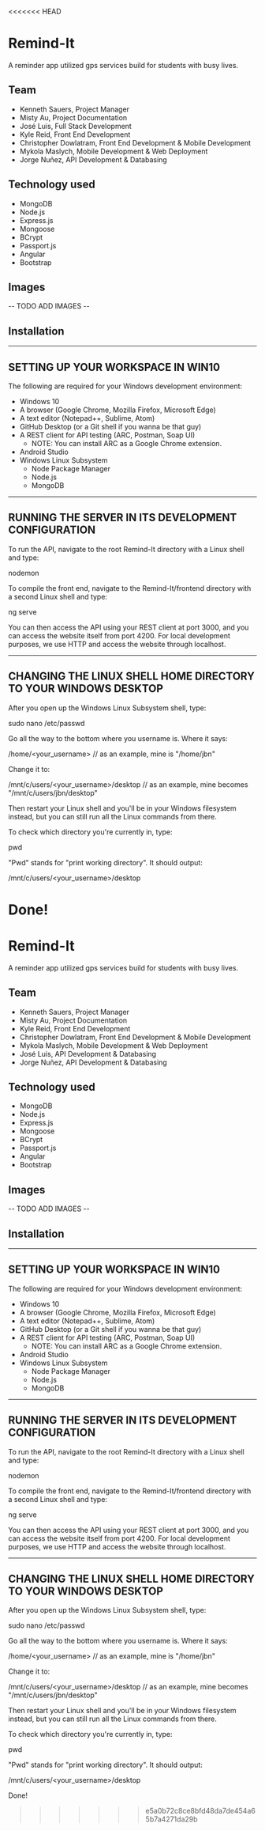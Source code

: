 <<<<<<< HEAD
# Remind-It
A reminder app utilized gps services build for students with busy lives.
## Team
* Kenneth Sauers, Project Manager
* Misty Au, Project Documentation
* José Luis, Full Stack Development
* Kyle Reid, Front End Development
* Christopher Dowlatram, Front End Development & Mobile Development
* Mykola Maslych, Mobile Development & Web Deployment
* Jorge Nuñez, API Development & Databasing
## Technology used
* MongoDB
* Node.js
* Express.js
* Mongoose
* BCrypt
* Passport.js
* Angular
* Bootstrap
## Images
--  TODO ADD IMAGES  --
## Installation
----------------------------------
SETTING UP YOUR WORKSPACE IN WIN10
----------------------------------

The following are required for your Windows development environment:

  * Windows 10
  * A browser (Google Chrome, Mozilla Firefox, Microsoft Edge)
  * A text editor (Notepad++, Sublime, Atom)
  * GitHub Desktop (or a Git shell if you wanna be that guy)
  * A REST client for API testing (ARC, Postman, Soap UI)
    - NOTE: You can install ARC as a Google Chrome extension.
  * Android Studio
  * Windows Linux Subsystem
    - Node Package Manager
    - Node.js
    - MongoDB


---------------------------------------------------
RUNNING THE SERVER IN ITS DEVELOPMENT CONFIGURATION
---------------------------------------------------

To run the API, navigate to the root Remind-It directory with a Linux shell
and type:

  nodemon

To compile the front end, navigate to the Remind-It/frontend directory with a
second Linux shell and type:

  ng serve

You can then access the API using your REST client at port 3000, and you can
access the website itself from port 4200. For local development purposes,
we use HTTP and access the website through localhost.


---------------------------------------------------------------
CHANGING THE LINUX SHELL HOME DIRECTORY TO YOUR WINDOWS DESKTOP
---------------------------------------------------------------

After you open up the Windows Linux Subsystem shell, type:

  sudo nano /etc/passwd

Go all the way to the bottom where you username is. Where it says:

  /home/<your_username>
  // as an example, mine is "/home/jbn"

Change it to:

  /mnt/c/users/<your_username>/desktop
  // as an example, mine becomes "/mnt/c/users/jbn/desktop"

Then restart your Linux shell and you'll be in your Windows filesystem
instead, but you can still run all the Linux commands from there.

To check which directory you're currently in, type:

  pwd

"Pwd" stands for "print working directory". It should output:

  /mnt/c/users/<your_username>/desktop

Done!
=======
# Remind-It
A reminder app utilized gps services build for students with busy lives.
## Team
* Kenneth Sauers, Project Manager
* Misty Au, Project Documentation
* Kyle Reid, Front End Development
* Christopher Dowlatram, Front End Development & Mobile Development
* Mykola Maslych, Mobile Development & Web Deployment
* José Luis, API Development & Databasing
* Jorge Nuñez, API Development & Databasing
## Technology used
* MongoDB
* Node.js
* Express.js
* Mongoose
* BCrypt
* Passport.js
* Angular
* Bootstrap
## Images
--  TODO ADD IMAGES  --
## Installation
----------------------------------
SETTING UP YOUR WORKSPACE IN WIN10
----------------------------------

The following are required for your Windows development environment:

  * Windows 10
  * A browser (Google Chrome, Mozilla Firefox, Microsoft Edge)
  * A text editor (Notepad++, Sublime, Atom)
  * GitHub Desktop (or a Git shell if you wanna be that guy)
  * A REST client for API testing (ARC, Postman, Soap UI)
    - NOTE: You can install ARC as a Google Chrome extension.
  * Android Studio
  * Windows Linux Subsystem
    - Node Package Manager
    - Node.js
    - MongoDB


---------------------------------------------------
RUNNING THE SERVER IN ITS DEVELOPMENT CONFIGURATION
---------------------------------------------------

To run the API, navigate to the root Remind-It directory with a Linux shell
and type:

  nodemon

To compile the front end, navigate to the Remind-It/frontend directory with a
second Linux shell and type:

  ng serve

You can then access the API using your REST client at port 3000, and you can
access the website itself from port 4200. For local development purposes,
we use HTTP and access the website through localhost.


---------------------------------------------------------------
CHANGING THE LINUX SHELL HOME DIRECTORY TO YOUR WINDOWS DESKTOP
---------------------------------------------------------------

After you open up the Windows Linux Subsystem shell, type:

  sudo nano /etc/passwd

Go all the way to the bottom where you username is. Where it says:

  /home/<your_username>
  // as an example, mine is "/home/jbn"

Change it to:

  /mnt/c/users/<your_username>/desktop
  // as an example, mine becomes "/mnt/c/users/jbn/desktop"

Then restart your Linux shell and you'll be in your Windows filesystem
instead, but you can still run all the Linux commands from there.

To check which directory you're currently in, type:

  pwd

"Pwd" stands for "print working directory". It should output:

  /mnt/c/users/<your_username>/desktop

Done!
>>>>>>> e5a0b72c8ce8bfd48da7de454a65b7a4271da29b
